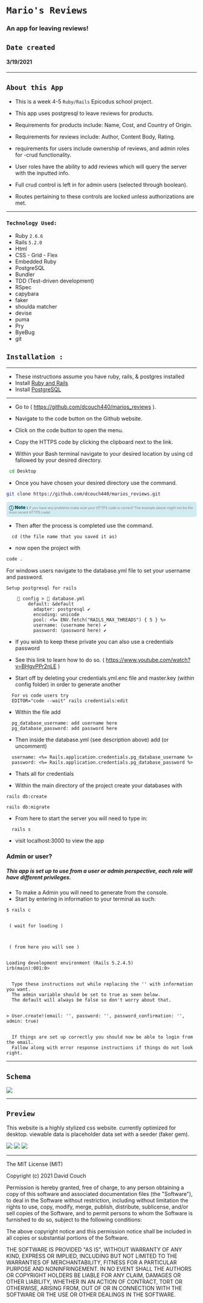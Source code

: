 # `Mario's Reviews`
  
### An app for leaving reviews!
  
## `Date created`
#### 3/19/2021

***
## `About this App`
- This is a week 4-5 ` Ruby/Rails ` Epicodus school project.
- This app uses postgresql to leave reviews for products.
- Requirements for products include: Name, Cost, and Country of Origin.
- Requirements for reviews include: Author, Content Body, Rating.
- requirements for users include ownership of reviews, and admin roles for -crud functionality.


- User roles have the ability to add reviews which will query the server with the inputted info.

- Full crud control is left in for admin users (selected through boolean).
- Routes pertaining to these controls are locked unless authorizations are met.
***
### `Technology Used:`

* Ruby `2.6.6`
* Rails `5.2.0`
* Html
* CSS - Grid - Flex
* Embedded Ruby
* PostgreSQL
* Bundler
* TDD (Test-driven development)
* RSpec
* capybara
* faker
* shoulda matcher
* devise
* puma
* Pry
* ByeBug
* git


## `Installation :`
***
* These instructions assume you have ruby, rails, & postgres installed
* Install [Ruby and Rails](https://www.learnhowtoprogram.com/ruby-and-rails/getting-started-with-ruby/installing-ruby)
* Install [PostgreSQL](https://www.learnhowtoprogram.com/ruby-and-rails/getting-started-with-ruby/installing-postgres)
***
  
* Go to ( https://github.com/dcouch440/marios_reviews ).

*  Navigate to the code button on the Github website.

* Click on the code button to open the menu.

- Copy the HTTPS code by clicking the clipboard next to the link.

- Within your Bash terminal navigate to your desired location by using cd fallowed by your desired directory.

```bash
 cd Desktop
```

- Once you have chosen your desired directory use the command.
  
```bash
git clone https://github.com/dcouch440/marios_reviews.git
```

<div
  style="
    background-color: #d1ecf1;
    color: grey; padding: 6px;
    font-size: 9px;
    border-radius: 5px;
    border: 1px solid #d4ecf1;
    margin-bottom: 12px"
>
  <span
    style="
      font-size: 12px;
      font-weight: 600;
      color: #0c5460;"
  >
    ⓘ
  </span>
  <span
    style="
      font-size: 12px;
      font-weight: 900;
      color: #0c5460;
      margin-bottom: 24px"
  >
    Note :
  </span>
  If you have any problems make sure your HTTPS code is correct! The example above might not be the most recent HTTPS code!
</div>
  
* Then after the process is completed use the command.
```
  cd (the file name that you saved it as)
```

* now open the project with

``` bash
code .
```
For windows users navigate to the database.yml file to set your username and password.

```
Setup postgresql for rails

	📁 config > 📑 database.yml
        default: &default
          adapter: postgresql ✔️
          encoding: unicode
          pool: <%= ENV.fetch("RAILS_MAX_THREADS") { 5 } %>
          username: (username here) ✔️
          password: (password here) ✔️

```
* If you wish to keep these private you can also use a credentials password
* See this link to learn how to do so. ( https://www.youtube.com/watch?v=BHgvPPr2nLE )
  
* Start off by deleting your credentials.yml.enc file and master.key (within config folder) in order to generate another

```
  For vs code users try
  EDITOR="code --wait" rails credentials:edit
```

* Within the file add

```
  pg_database_username: add username here
  pg_database_password: add password here
```

* Then inside the database.yml (see description above) add (or uncomment)

```
  username: <%= Rails.application.credentials.pg_database_username %>
  password: <%= Rails.application.credentials.pg_database_password %>
```

* Thats all for credentials

* Within the main directory of the project create your databases with

```
rails db:create
```

```
rails db:migrate
```

* From here to start the server you will need to type in:

```
  rails s
```

* visit localhost:3000 to view the app


### Admin or user?

##### This app is set up to use from a user or admin perspective, each role will have different privileges.
* To make a Admin you will need to generate from the console.
* Start by entering in information to your terminal as such:

```
$ rails c


 ( wait for loading )



 ( from here you will see )


Loading development environment (Rails 5.2.4.5)
irb(main):001:0>


  Type these instructions out while replacing the '' with information you want.
  The admin variable should be set to true as seen below.
  The default will always be false so don't worry about that.


> User.create!(email: '', password: '', password_confirmation: '', admin: true)


  If things are set up correctly you should now be able to login from the email.
  Fallow along with error response instructions if things do not look right.

```
***
## `Schema`
<img src="app/assets/images/schema_mario.PNG">
  
***
## `Preview`

This website is a highly stylized css website. currently optimized for desktop. viewable data is placeholder data set with a seeder (faker gem).

<img src="app/assets/images/products.PNG">
<img src="app/assets/images/productsview.PNG">
<img src="app/assets/images/review.PNG">
  
***
The MIT License (MIT)

Copyright (c) 2021 David Couch

Permission is hereby granted, free of charge, to any person obtaining a copy of
this software and associated documentation files (the "Software"), to deal in
the Software without restriction, including without limitation the rights to
use, copy, modify, merge, publish, distribute, sublicense, and/or sell copies of
the Software, and to permit persons to whom the Software is furnished to do so,
subject to the following conditions:

The above copyright notice and this permission notice shall be included in all
copies or substantial portions of the Software.

THE SOFTWARE IS PROVIDED "AS IS", WITHOUT WARRANTY OF ANY KIND, EXPRESS OR
IMPLIED, INCLUDING BUT NOT LIMITED TO THE WARRANTIES OF MERCHANTABILITY, FITNESS
FOR A PARTICULAR PURPOSE AND NONINFRINGEMENT. IN NO EVENT SHALL THE AUTHORS OR
COPYRIGHT HOLDERS BE LIABLE FOR ANY CLAIM, DAMAGES OR OTHER LIABILITY, WHETHER
IN AN ACTION OF CONTRACT, TORT OR OTHERWISE, ARISING FROM, OUT OF OR IN
CONNECTION WITH THE SOFTWARE OR THE USE OR OTHER DEALINGS IN THE SOFTWARE.
